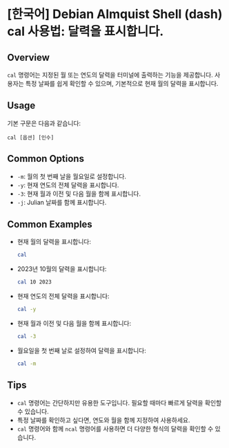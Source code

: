# [한국어] Debian Almquist Shell (dash) cal 사용법: 달력을 표시합니다.

## Overview
`cal` 명령어는 지정된 월 또는 연도의 달력을 터미널에 출력하는 기능을 제공합니다. 사용자는 특정 날짜를 쉽게 확인할 수 있으며, 기본적으로 현재 월의 달력을 표시합니다.

## Usage
기본 구문은 다음과 같습니다:

```
cal [옵션] [인수]
```

## Common Options
- `-m`: 월의 첫 번째 날을 월요일로 설정합니다.
- `-y`: 현재 연도의 전체 달력을 표시합니다.
- `-3`: 현재 월과 이전 및 다음 월을 함께 표시합니다.
- `-j`: Julian 날짜를 함께 표시합니다.

## Common Examples
- 현재 월의 달력을 표시합니다:
  ```bash
  cal
  ```

- 2023년 10월의 달력을 표시합니다:
  ```bash
  cal 10 2023
  ```

- 현재 연도의 전체 달력을 표시합니다:
  ```bash
  cal -y
  ```

- 현재 월과 이전 및 다음 월을 함께 표시합니다:
  ```bash
  cal -3
  ```

- 월요일을 첫 번째 날로 설정하여 달력을 표시합니다:
  ```bash
  cal -m
  ```

## Tips
- `cal` 명령어는 간단하지만 유용한 도구입니다. 필요할 때마다 빠르게 달력을 확인할 수 있습니다.
- 특정 날짜를 확인하고 싶다면, 연도와 월을 함께 지정하여 사용하세요.
- `cal` 명령어와 함께 `ncal` 명령어를 사용하면 더 다양한 형식의 달력을 확인할 수 있습니다.